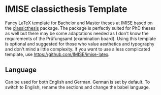 # IMISE classicthesis Template
Fancy LaTeX template for Bachelor and Master theses at IMISE based on the [classicthesis](https://ctan.org/pkg/classicthesis) package.
The package is perfectly suited for PhD theses as well but there may be some adaptations needed as I don't know the requirements of the Prüfungsamt (examination board).
Using this template is optional and suggested for those who value aesthetics and typography and don't mind a little complexity.
If you want to use a less complicated template, use https://github.com/IMISE/imise-latex.

## Language
Can be used for both English and German. German is set by default. To switch to English, rename the sections and change the babel language.
